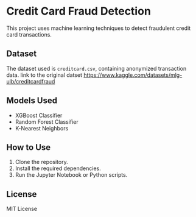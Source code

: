 # Credit Card Fraud Detection

This project uses machine learning techniques to detect fraudulent credit card transactions.

## Dataset
The dataset used is `creditcard.csv`, containing anonymized transaction data. link to the original datset https://www.kaggle.com/datasets/mlg-ulb/creditcardfraud

## Models Used
- XGBoost Classifier
- Random Forest Classifier
- K-Nearest Neighbors

## How to Use
1. Clone the repository.
2. Install the required dependencies.
3. Run the Jupyter Notebook or Python scripts.

## License
MIT License
